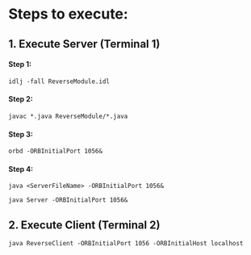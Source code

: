 # Steps to execute:

## 1. Execute Server (Terminal 1)

#### Step 1: 

    idlj -fall ReverseModule.idl


#### Step 2:

    javac *.java ReverseModule/*.java

#### Step 3:
    
    orbd -ORBInitialPort 1056&

#### Step 4:

`java <ServerFileName> -ORBInitialPort 1056& `

    java Server -ORBInitialPort 1056& 


## 2. Execute Client (Terminal 2)

    java ReverseClient -ORBInitialPort 1056 -ORBInitialHost localhost